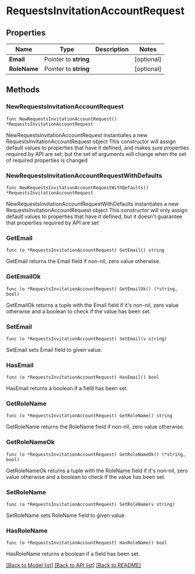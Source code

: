 # RequestsInvitationAccountRequest

## Properties

Name | Type | Description | Notes
------------ | ------------- | ------------- | -------------
**Email** | Pointer to **string** |  | [optional] 
**RoleName** | Pointer to **string** |  | [optional] 

## Methods

### NewRequestsInvitationAccountRequest

`func NewRequestsInvitationAccountRequest() *RequestsInvitationAccountRequest`

NewRequestsInvitationAccountRequest instantiates a new RequestsInvitationAccountRequest object
This constructor will assign default values to properties that have it defined,
and makes sure properties required by API are set, but the set of arguments
will change when the set of required properties is changed

### NewRequestsInvitationAccountRequestWithDefaults

`func NewRequestsInvitationAccountRequestWithDefaults() *RequestsInvitationAccountRequest`

NewRequestsInvitationAccountRequestWithDefaults instantiates a new RequestsInvitationAccountRequest object
This constructor will only assign default values to properties that have it defined,
but it doesn't guarantee that properties required by API are set

### GetEmail

`func (o *RequestsInvitationAccountRequest) GetEmail() string`

GetEmail returns the Email field if non-nil, zero value otherwise.

### GetEmailOk

`func (o *RequestsInvitationAccountRequest) GetEmailOk() (*string, bool)`

GetEmailOk returns a tuple with the Email field if it's non-nil, zero value otherwise
and a boolean to check if the value has been set.

### SetEmail

`func (o *RequestsInvitationAccountRequest) SetEmail(v string)`

SetEmail sets Email field to given value.

### HasEmail

`func (o *RequestsInvitationAccountRequest) HasEmail() bool`

HasEmail returns a boolean if a field has been set.

### GetRoleName

`func (o *RequestsInvitationAccountRequest) GetRoleName() string`

GetRoleName returns the RoleName field if non-nil, zero value otherwise.

### GetRoleNameOk

`func (o *RequestsInvitationAccountRequest) GetRoleNameOk() (*string, bool)`

GetRoleNameOk returns a tuple with the RoleName field if it's non-nil, zero value otherwise
and a boolean to check if the value has been set.

### SetRoleName

`func (o *RequestsInvitationAccountRequest) SetRoleName(v string)`

SetRoleName sets RoleName field to given value.

### HasRoleName

`func (o *RequestsInvitationAccountRequest) HasRoleName() bool`

HasRoleName returns a boolean if a field has been set.


[[Back to Model list]](../README.md#documentation-for-models) [[Back to API list]](../README.md#documentation-for-api-endpoints) [[Back to README]](../README.md)


